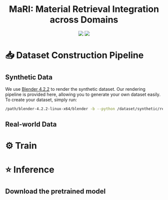 <div align="center">
  
# MaRI: Material Retrieval Integration across Domains

<a href="https://jianhuiwemi.github.io/MaRI"><img src="https://img.shields.io/badge/Project_Page-Online-EA3A97"></a>
<a href="https://arxiv.org/abs/2503.08111"><img src="https://img.shields.io/badge/ArXiv-2503.01370-brightgreen"></a> 

</div>

# 📥 Dataset Construction Pipeline
## Synthetic Data
We use [Blender 4.2.2](https://www.blender.org/) to render the synthetic dataset. Our rendering pipeline is provided here, allowing you to generate your own dataset easily. To create your dataset, simply run:
  
```bash
/path/blender-4.2.2-linux-x64/blender -b --python /dataset/synthetic/render.py
```


## Real-world Data

# ⚙ Train


# ⭐ Inference



## Download the pretrained model

